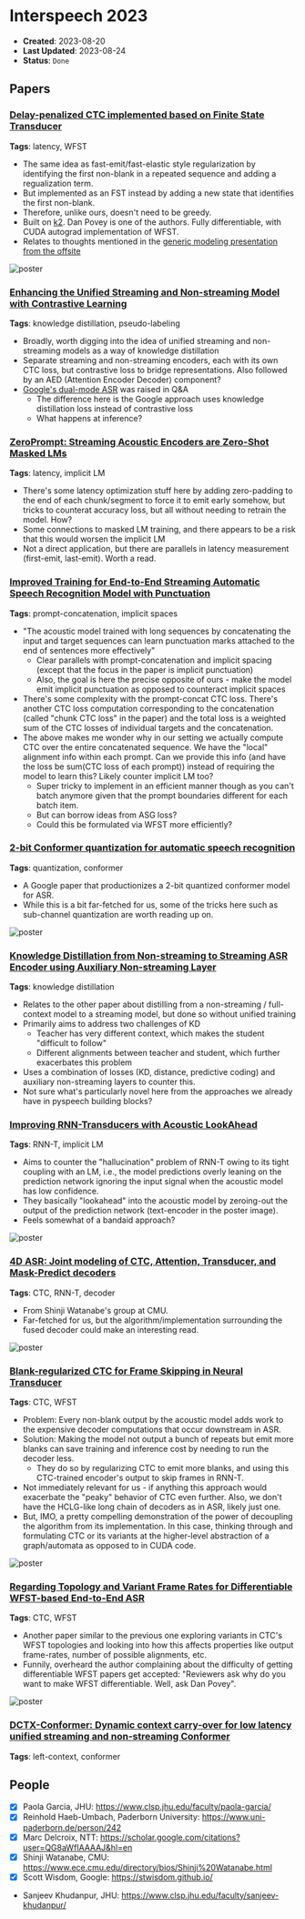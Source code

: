 # Interspeech 2023

- **Created**: 2023-08-20
- **Last Updated**: 2023-08-24
- **Status**: `Done`

## Papers

### [Delay-penalized CTC implemented based on Finite State Transducer](https://arxiv.org/abs/2305.11539)

**Tags**: latency, WFST

- The same idea as fast-emit/fast-elastic style regularization by identifying the first non-blank in a repeated sequence and adding a regualization term.
- But implemented as an FST instead by adding a new state that identifies the first non-blank.
- Therefore, unlike ours, doesn't need to be greedy.
- Built on [k2](https://github.com/k2-fsa/k2). Dan Povey is one of the authors. Fully differentiable, with CUDA autograd implementation of WFST.
- Relates to thoughts mentioned in the [generic modeling presentation from the offsite](https://docs.google.com/presentation/d/1Y7pUKlgtp0y-vyWGPtH17pvRVhx9jg92ycbGbjiBDBY/edit#slide=id.g25b4f0ab693_0_721)

![poster](https://i.imgur.com/27f45ad.jpg)

### [Enhancing the Unified Streaming and Non-streaming Model with Contrastive Learning](https://arxiv.org/abs/2306.00755)

**Tags**: knowledge distillation, pseudo-labeling

- Broadly, worth digging into the idea of unified streaming and non-streaming models as a way of knowledge distillation
- Separate streaming and non-streaming encoders, each with its own CTC loss, but contrastive loss to bridge representations. Also followed by an AED (Attention Encoder Decoder) component?
- [Google's dual-mode ASR](https://arxiv.org/abs/2010.06030) was raised in Q&A
  - The difference here is the Google approach uses knowledge distillation loss instead of contrastive loss
  - What happens at inference?

### [ZeroPrompt: Streaming Acoustic Encoders are Zero-Shot Masked LMs](https://arxiv.org/abs/2305.10649)

**Tags**: latency, implicit LM

- There's some latency optimization stuff here by adding zero-padding to the end of each chunk/segment to force it to emit early somehow, but tricks to counterat accuracy loss, but all without needing to retrain the model. How?
- Some connections to masked LM training, and there appears to be a risk that this would worsen the implicit LM
- Not a direct application, but there are parallels in latency measurement (first-emit, last-emit). Worth a read.

### [Improved Training for End-to-End Streaming Automatic Speech Recognition Model with Punctuation](https://arxiv.org/abs/2306.01296)

**Tags**: prompt-concatenation, implicit spaces

- "The acoustic model trained with long sequences by concatenating the input and target sequences can learn punctuation marks attached to the end of sentences more effectively"
  - Clear parallels with prompt-concatenation and implicit spacing (except that the focus in the paper is implicit punctuation)
  - Also, the goal is here the precise opposite of ours - make the model emit implicit punctuation as opposed to counteract implicit spaces
- There's some complexity with the prompt-concat CTC loss. There's another CTC loss computation corresponding to the concatenation (called "chunk CTC loss" in the paper) and the total loss is a weighted sum of the CTC losses of individual targets and the concatenation.
- The above makes me wonder why in our setting we actually compute CTC over the entire concatenated sequence. We have the "local" alignment info within each prompt. Can we provide this info (and have the loss be sum(CTC loss of each prompt)) instead of requiring the model to learn this? Likely counter implicit LM too?
  - Super tricky to implement in an efficient manner though as you can't batch anymore given that the prompt boundaries different for each batch item.
  - But can borrow ideas from ASG loss?
  - Could this be formulated via WFST more efficiently?

### [2-bit Conformer quantization for automatic speech recognition](https://arxiv.org/abs/2305.16619)

**Tags**: quantization, conformer

- A Google paper that productionizes a 2-bit quantized conformer model for ASR.
- While this is a bit far-fetched for us, some of the tricks here such as sub-channel quantization are worth reading up on.
  
![poster](https://imgur.com/gsFcZPv.jpg)

### [Knowledge Distillation from Non-streaming to Streaming ASR Encoder using Auxiliary Non-streaming Layer](https://www.isca-speech.org/archive/interspeech_2023/shim23_interspeech.html)

**Tags**: knowledge distillation

- Relates to the other paper about distilling from a non-streaming / full-context model to a streaming model, but done so without unified training
- Primarily aims to address two challenges of KD
  - Teacher has very different context, which makes the student "difficult to follow"
  - Different alignments between teacher and student, which further exacerbates this problem
- Uses a combination of losses (KD, distance, predictive coding) and auxiliary non-streaming layers to counter this.
- Not sure what's particularly novel here from the approaches we already have in pyspeech building blocks?

### [Improving RNN-Transducers with Acoustic LookAhead](https://arxiv.org/abs/2307.05006)

**Tags**: RNN-T, implicit LM

- Aims to counter the "hallucination" problem of RNN-T owing to its tight coupling with an LM, i.e., the model predictions overly leaning on the prediction network ignoring the input signal when the acoustic model has low confidence.
- They basically "lookahead" into the acoustic model by zeroing-out the output of the prediction network (text-encoder in the poster image).
- Feels somewhat of a bandaid approach?

![poster](https://imgur.com/DLZg7tK.jpg)

### [4D ASR: Joint modeling of CTC, Attention, Transducer, and Mask-Predict decoders](https://arxiv.org/abs/2212.10818)

**Tags**: CTC, RNN-T, decoder

- From Shinji Watanabe's group at CMU.
- Far-fetched for us, but the algorithm/implementation surrounding the fused decoder could make an interesting read.

![poster](https://imgur.com/Lcv5DAZ.jpg)

### [Blank-regularized CTC for Frame Skipping in Neural Transducer](https://arxiv.org/abs/2305.11558)

**Tags**: CTC, WFST

- Problem: Every non-blank output by the acoustic model adds work to the expensive decoder computations that occur downstream in ASR.
- Solution: Making the model not output a bunch of repeats but emit more blanks can save training and inference cost by needing to run the decoder less.
  - They do so by regularizing CTC to emit more blanks, and using this CTC-trained encoder's output to skip frames in RNN-T.
- Not immediately relevant for us - if anything this approach would exacerbate the "peaky" behavior of CTC even further. Also, we don't have the HCLG-like long chain of decoders as in ASR, likely just one.
- But, IMO, a pretty compelling demonstration of the power of decoupling the algorithm from its implementation. In this case, thinking through and formulating CTC or its variants at the higher-level abstraction of a graph/automata as opposed to in CUDA code.

![poster](https://imgur.com/tX1Bb4X.jpg)

### [Regarding Topology and Variant Frame Rates for Differentiable WFST-based End-to-End ASR](https://www.research.ed.ac.uk/en/publications/regarding-topology-and-variant-frame-rates-for-differentiable-wfs)

**Tags**: CTC, WFST

- Another paper similar to the previous one exploring variants in CTC's WFST topologies and looking into how this affects properties like output frame-rates, number of possible alignments, etc.
- Funnily, overheard the author complaining about the difficulty of getting differentiable WFST papers get accepted: "Reviewers ask why do you want to make WFST differentiable. Well, ask Dan Povey".

![poster](https://imgur.com/AL9K3N4.jpg)

### [DCTX-Conformer: Dynamic context carry-over for low latency unified streaming and non-streaming Conformer](https://arxiv.org/abs/2306.08175)

**Tags**: left-context, conformer

## People

- [X] Paola Garcia, JHU: <https://www.clsp.jhu.edu/faculty/paola-garcia/>
- [X] Reinhold Haeb-Umbach, Paderborn University: <https://www.uni-paderborn.de/person/242>
- [X] Marc Delcroix, NTT: <https://scholar.google.com/citations?user=QG8aWfIAAAAJ&hl=en>
- [X] Shinji Watanabe, CMU: <https://www.ece.cmu.edu/directory/bios/Shinji%20Watanabe.html>
- [X] Scott Wisdom, Google: <https://stwisdom.github.io/>
- Sanjeev Khudanpur, JHU: <https://www.clsp.jhu.edu/faculty/sanjeev-khudanpur/>
